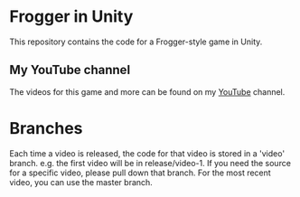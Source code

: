 # Frogger in Unity
This repository contains the code for a Frogger-style game in Unity. 

## My YouTube channel
The videos for this game and more can be found on my [YouTube](https://www.youtube.com/c/sloankelly) channel.

# Branches
Each time a video is released, the code for that video is stored in a 'video' branch. e.g. the first video will be in release/video-1. If you need the source for a specific video, please pull down that branch. For the most recent video, you can use the master branch.

